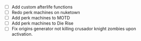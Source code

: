 - [ ] Add custom afterlife functions 
- [ ] Redo perk machines on nuketown
- [ ] Add perk machines to MOTD 
- [ ] Add perk machines to Die Rise
- [ ] Fix origins generator not killing crusador knight zombies upon activation.
